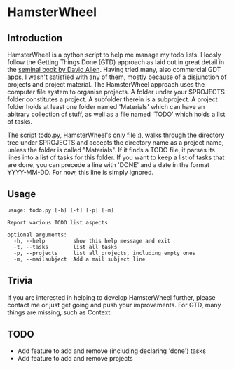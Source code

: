 # HamsterWheel
## Introduction
HamsterWheel is a python script to help me manage my todo lists. 
I loosly follow the Getting Things Done (GTD) approach as laid out in great detail in the [seminal book by David Allen](https://en.wikipedia.org/wiki/Getting_Things_Done).
Having tried many, also commercial GDT apps, I wasn't satisfied with any of them, mostly because of a disjunction of projects and project material. 
The HamsterWheel approach uses the computer file system to organise projects. A folder under your $PROJECTS folder constitutes a project.
A subfolder therein is a subproject. A project folder holds at least one folder named 'Materials' which can have an abitrary collection of stuff, as
well as a file named 'TODO' which holds a list of tasks. 

The script todo.py, HamsterWheel's only file :), walks through the directory tree under $PROJECTS and accepts the directory name as a project name, 
unless the folder is called "Materials". If it finds a TODO file, it parses its lines into a list of tasks for this folder.
If you want to keep a list of tasks that are done, you can precede a line with 'DONE' and a date in the format YYYY-MM-DD. For now, this line is simply ignored.   

## Usage
```
usage: todo.py [-h] [-t] [-p] [-m]

Report various TODO list aspects

optional arguments:
  -h, --help         show this help message and exit
  -t, --tasks        list all tasks
  -p, --projects     list all projects, including empty ones
  -m, --mailsubject  Add a mail subject line
  ```
  
 ## Trivia
 If you are interested in helping to develop HamsterWheel further, please contact me or just get going and push your improvements. 
 For GTD, many things are missing, such as Context.
 
 ## TODO
 * Add feature to add and remove (including declaring 'done') tasks
 * Add feature to add and remove projects

